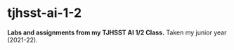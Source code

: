 # tjhsst-ai-1-2
**Labs and assignments from my TJHSST AI 1/2 Class.**
Taken my junior year (2021-22).
